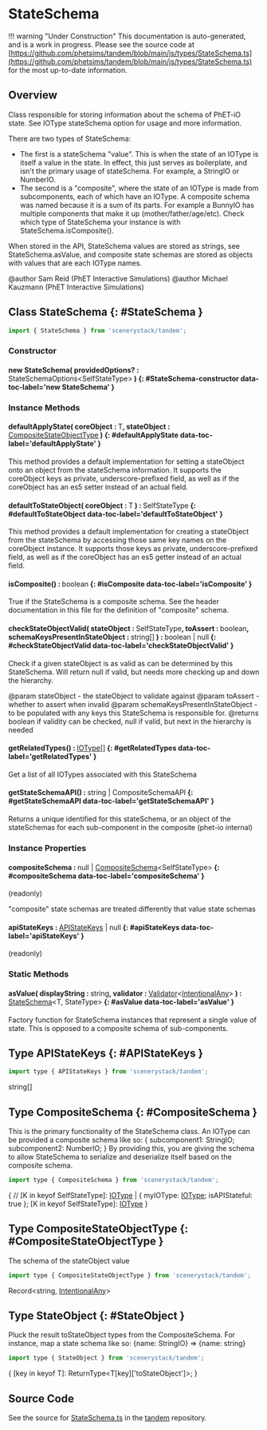 # StateSchema

!!! warning "Under Construction"
    This documentation is auto-generated, and is a work in progress. Please see the source code at
    [https://github.com/phetsims/tandem/blob/main/js/types/StateSchema.ts](https://github.com/phetsims/tandem/blob/main/js/types/StateSchema.ts) for the most up-to-date information.

## Overview

Class responsible for storing information about the schema of PhET-iO state. See IOType stateSchema option for usage
and more information.

There are two types of StateSchema:
- The first is a stateSchema "value". This is when the state of an IOType is itself a value in the state. In
effect, this just serves as boilerplate, and isn't the primary usage of stateSchema. For example, a StringIO or
NumberIO.
- The second is a "composite", where the state of an IOType is made from subcomponents, each of which have an IOType.
A composite schema was named because it is a sum of its parts. For example a BunnyIO has multiple components that
make it up (mother/father/age/etc). Check which type of StateSchema your instance is with StateSchema.isComposite().

When stored in the API, StateSchema values are stored as strings, see StateSchema.asValue, and composite state schemas
are stored as objects with values that are each IOType names.

@author Sam Reid (PhET Interactive Simulations)
@author Michael Kauzmann (PhET Interactive Simulations)

## Class StateSchema {: #StateSchema }


```js
import { StateSchema } from 'scenerystack/tandem';
```
### Constructor

#### new StateSchema( providedOptions? : <span style="font-weight: 400;">StateSchemaOptions&lt;SelfStateType&gt;</span> ) {: #StateSchema-constructor data-toc-label='new StateSchema' }

### Instance Methods

#### defaultApplyState( coreObject : <span style="font-weight: 400;">T</span>, stateObject : <span style="font-weight: 400;">[CompositeStateObjectType](../tandem/StateSchema.md#CompositeStateObjectType)</span> ) {: #defaultApplyState data-toc-label='defaultApplyState' }

This method provides a default implementation for setting a stateObject onto an object from the stateSchema information.
It supports the coreObject keys as private, underscore-prefixed field, as
well as if the coreObject has an es5 setter instead of an actual field.

#### defaultToStateObject( coreObject : <span style="font-weight: 400;">T</span> ) : <span style="font-weight: 400;">SelfStateType</span> {: #defaultToStateObject data-toc-label='defaultToStateObject' }

This method provides a default implementation for creating a stateObject from the stateSchema by accessing those
same key names on the coreObject instance. It supports those keys as private, underscore-prefixed field, as
well as if the coreObject has an es5 getter instead of an actual field.

#### isComposite() : <span style="font-weight: 400;"><span style="color: hsla(calc(var(--md-hue) + 180deg),80%,40%,1);">boolean</span></span> {: #isComposite data-toc-label='isComposite' }

True if the StateSchema is a composite schema. See the header documentation in this file for the definition
of "composite" schema.

#### checkStateObjectValid( stateObject : <span style="font-weight: 400;">SelfStateType</span>, toAssert : <span style="font-weight: 400;"><span style="color: hsla(calc(var(--md-hue) + 180deg),80%,40%,1);">boolean</span></span>, schemaKeysPresentInStateObject : <span style="font-weight: 400;"><span style="color: hsla(calc(var(--md-hue) + 180deg),80%,40%,1);">string</span>[]</span> ) : <span style="font-weight: 400;"><span style="color: hsla(calc(var(--md-hue) + 180deg),80%,40%,1);">boolean</span> | <span style="color: hsla(calc(var(--md-hue) + 180deg),80%,40%,1);">null</span></span> {: #checkStateObjectValid data-toc-label='checkStateObjectValid' }

Check if a given stateObject is as valid as can be determined by this StateSchema. Will return null if valid, but
needs more checking up and down the hierarchy.

@param stateObject - the stateObject to validate against
@param toAssert - whether to assert when invalid
@param schemaKeysPresentInStateObject - to be populated with any keys this StateSchema is responsible for.
@returns boolean if validity can be checked, null if valid, but next in the hierarchy is needed

#### getRelatedTypes() : <span style="font-weight: 400;">[IOType](../tandem/IOType.md)[]</span> {: #getRelatedTypes data-toc-label='getRelatedTypes' }

Get a list of all IOTypes associated with this StateSchema

#### getStateSchemaAPI() : <span style="font-weight: 400;"><span style="color: hsla(calc(var(--md-hue) + 180deg),80%,40%,1);">string</span> | CompositeSchemaAPI</span> {: #getStateSchemaAPI data-toc-label='getStateSchemaAPI' }

Returns a unique identified for this stateSchema, or an object of the stateSchemas for each sub-component in the composite
(phet-io internal)

### Instance Properties

#### compositeSchema : <span style="font-weight: 400;"><span style="color: hsla(calc(var(--md-hue) + 180deg),80%,40%,1);">null</span> | [CompositeSchema](../tandem/StateSchema.md#CompositeSchema)&lt;SelfStateType&gt;</span> {: #compositeSchema data-toc-label='compositeSchema' }

(readonly)

"composite" state schemas are treated differently that value state schemas

#### apiStateKeys : <span style="font-weight: 400;">[APIStateKeys](../tandem/StateSchema.md#APIStateKeys) | <span style="color: hsla(calc(var(--md-hue) + 180deg),80%,40%,1);">null</span></span> {: #apiStateKeys data-toc-label='apiStateKeys' }

(readonly)

### Static Methods

#### asValue( displayString : <span style="font-weight: 400;"><span style="color: hsla(calc(var(--md-hue) + 180deg),80%,40%,1);">string</span></span>, validator : <span style="font-weight: 400;">[Validator](../axon/Validation.md#Validator)&lt;[IntentionalAny](../phet-core/IntentionalAny.md)&gt;</span> ) : <span style="font-weight: 400;">[StateSchema](../tandem/StateSchema.md)&lt;T, StateType&gt;</span> {: #asValue data-toc-label='asValue' }

Factory function for StateSchema instances that represent a single value of state. This is opposed to a composite
schema of sub-components.



## Type APIStateKeys {: #APIStateKeys }


```js
import type { APIStateKeys } from 'scenerystack/tandem';
```


<span style="color: hsla(calc(var(--md-hue) + 180deg),80%,40%,1);">string</span>[]



## Type CompositeSchema {: #CompositeSchema }


This is the primary functionality of the StateSchema class. An IOType can be provided a composite schema like so:
{
  subcomponent1: StringIO;
  subcomponent2: NumberIO;
}
By providing this, you are giving the schema to allow StateSchema to serialize and deserialize itself based on the
composite schema.

```js
import type { CompositeSchema } from 'scenerystack/tandem';
```


{
  // [K in keyof SelfStateType]: [IOType](../tandem/IOType.md) | { myIOType: [IOType](../tandem/IOType.md); isAPIStateful: true };
  [K in keyof SelfStateType]: [IOType](../tandem/IOType.md)
}



## Type CompositeStateObjectType {: #CompositeStateObjectType }


The schema of the stateObject value

```js
import type { CompositeStateObjectType } from 'scenerystack/tandem';
```


Record&lt;<span style="color: hsla(calc(var(--md-hue) + 180deg),80%,40%,1);">string</span>, [IntentionalAny](../phet-core/IntentionalAny.md)&gt;



## Type StateObject {: #StateObject }


Pluck the result toStateObject types from the CompositeSchema. For instance, map a state schema like so:
{name: StringIO} =&gt; {name: string}

```js
import type { StateObject } from 'scenerystack/tandem';
```


{
  [key in keyof T]: ReturnType&lt;T[key]['toStateObject']&gt;;
}



## Source Code

See the source for [StateSchema.ts](https://github.com/phetsims/tandem/blob/main/js/types/StateSchema.ts) in the [tandem](https://github.com/phetsims/tandem) repository.
